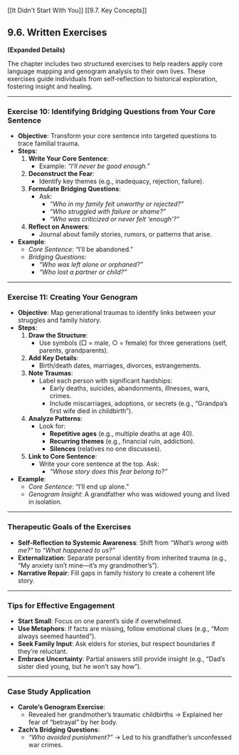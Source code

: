 [[It Didn't Start With You]]
[[9.7. Key Concepts]]
## **9.6. Written Exercises**
 
 **(Expanded Details)**
 
 The chapter includes two structured exercises to help readers apply core language mapping and genogram analysis to their own lives. These exercises guide individuals from self-reflection to historical exploration, fostering insight and healing.
 
 ---
 
 ### **Exercise 10: Identifying Bridging Questions from Your Core Sentence**
 
 - **Objective**: Transform your core sentence into targeted questions to trace familial trauma.
 - **Steps**:
     1. **Write Your Core Sentence**:
         - Example: _“I’ll never be good enough.”_
     2. **Deconstruct the Fear**:
         - Identify key themes (e.g., inadequacy, rejection, failure).
     3. **Formulate Bridging Questions**:
         - Ask:
             - _“Who in my family felt unworthy or rejected?”_
             - _“Who struggled with failure or shame?”_
             - _“Who was criticized or never felt ‘enough’?”_
     4. **Reflect on Answers**:
         - Journal about family stories, rumors, or patterns that arise.
 - **Example**:
     - _Core Sentence_: “I’ll be abandoned.”
     - _Bridging Questions_:
         - _“Who was left alone or orphaned?”_
         - _“Who lost a partner or child?”_
 
 ---
 
 ### **Exercise 11: Creating Your Genogram**
 
 - **Objective**: Map generational traumas to identify links between your struggles and family history.
 - **Steps**:
     1. **Draw the Structure**:
         - Use symbols (□ = male, ○ = female) for three generations (self, parents, grandparents).
     2. **Add Key Details**:
         - Birth/death dates, marriages, divorces, estrangements.
     3. **Note Traumas**:
         - Label each person with significant hardships:
             - Early deaths, suicides, abandonments, illnesses, wars, crimes.
             - Include miscarriages, adoptions, or secrets (e.g., “Grandpa’s first wife died in childbirth”).
     4. **Analyze Patterns**:
         - Look for:
             - **Repetitive ages** (e.g., multiple deaths at age 40).
             - **Recurring themes** (e.g., financial ruin, addiction).
             - **Silences** (relatives no one discusses).
     5. **Link to Core Sentence**:
         - Write your core sentence at the top. Ask:
             - _“Whose story does this fear belong to?”_
 - **Example**:
     - _Core Sentence_: “I’ll end up alone.”
     - _Genogram Insight_: A grandfather who was widowed young and lived in isolation.
 
 ---
 
 ### **Therapeutic Goals of the Exercises**
 
 - **Self-Reflection to Systemic Awareness**: Shift from _“What’s wrong with me?”_ to _“What happened to us?”_
 - **Externalization**: Separate personal identity from inherited trauma (e.g., “My anxiety isn’t mine—it’s my grandmother’s”).
 - **Narrative Repair**: Fill gaps in family history to create a coherent life story.
 
 ---
 
 ### **Tips for Effective Engagement**
 
 - **Start Small**: Focus on one parent’s side if overwhelmed.
 - **Use Metaphors**: If facts are missing, follow emotional clues (e.g., “Mom always seemed haunted”).
 - **Seek Family Input**: Ask elders for stories, but respect boundaries if they’re reluctant.
 - **Embrace Uncertainty**: Partial answers still provide insight (e.g., “Dad’s sister died young, but he won’t say how”).
 
 ---
 
 ### **Case Study Application**
 
 - **Carole’s Genogram Exercise**:
     - Revealed her grandmother’s traumatic childbirths → Explained her fear of “betrayal” by her body.
 - **Zach’s Bridging Questions**:
     - _“Who avoided punishment?”_ → Led to his grandfather’s unconfessed war crimes.
 
